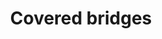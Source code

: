 ---
title: Covered bridges
longTitle: 'Covered bridges'
tags:
- gccommon
usedFor:
- "[[Bridges]]"
---